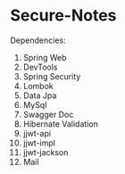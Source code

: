 # Secure-Notes

Dependencies:

1) Spring Web
2) DevTools
3) Spring Security
4) Lombok
5) Data Jpa
6) MySql
7) Swagger Doc
8) Hibernate Validation
9) jjwt-api
10) jjwt-impl
11) jjwt-jackson
12) Mail